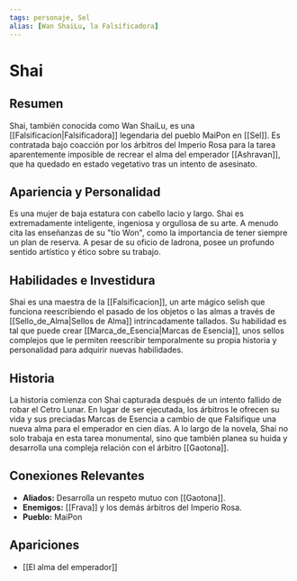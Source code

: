 ```yaml
---
tags: personaje, Sel
alias: [Wan ShaiLu, la Falsificadora]
---
```


# Shai

## Resumen
Shai, también conocida como Wan ShaiLu, es una [[Falsificacion|Falsificadora]] legendaria del pueblo MaiPon en [[Sel]]. Es contratada bajo coacción por los árbitros del Imperio Rosa para la tarea aparentemente imposible de recrear el alma del emperador [[Ashravan]], que ha quedado en estado vegetativo tras un intento de asesinato.

## Apariencia y Personalidad
Es una mujer de baja estatura con cabello lacio y largo. Shai es extremadamente inteligente, ingeniosa y orgullosa de su arte. A menudo cita las enseñanzas de su "tío Won", como la importancia de tener siempre un plan de reserva. A pesar de su oficio de ladrona, posee un profundo sentido artístico y ético sobre su trabajo.

## Habilidades e Investidura
Shai es una maestra de la [[Falsificacion]], un arte mágico selish que funciona reescribiendo el pasado de los objetos o las almas a través de [[Sello_de_Alma|Sellos de Alma]] intrincadamente tallados. Su habilidad es tal que puede crear [[Marca_de_Esencia|Marcas de Esencia]], unos sellos complejos que le permiten reescribir temporalmente su propia historia y personalidad para adquirir nuevas habilidades.

## Historia
La historia comienza con Shai capturada después de un intento fallido de robar el Cetro Lunar. En lugar de ser ejecutada, los árbitros le ofrecen su vida y sus preciadas Marcas de Esencia a cambio de que Falsifique una nueva alma para el emperador en cien días. A lo largo de la novela, Shai no solo trabaja en esta tarea monumental, sino que también planea su huida y desarrolla una compleja relación con el árbitro [[Gaotona]].

## Conexiones Relevantes
* **Aliados:** Desarrolla un respeto mutuo con [[Gaotona]].
* **Enemigos:** [[Frava]] y los demás árbitros del Imperio Rosa.
* **Pueblo:** MaiPon

## Apariciones
* [[El alma del emperador]]
